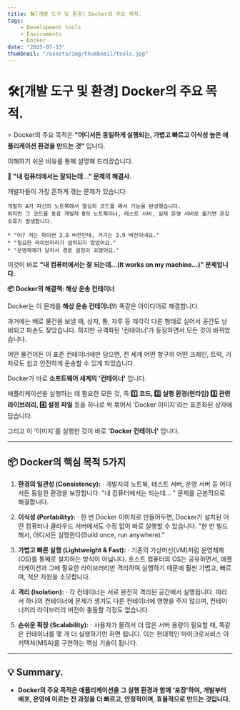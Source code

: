 ```yaml
---
title: 🛠️[개발 도구 및 환경] Docker의 주요 목적.
tags:
    - Development tools
    - Enviroments
    - Docker
date: "2025-07-13"
thumbnail: "/assets/img/thumbnail/tools.jpg"
---
```


# 🛠️[개발 도구 및 환경] Docker의 주요 목적.
⭐️ Docker의 주요 목적은 **"어디서든 동일하게 실행되는, 가볍고 빠르고 이식성 높은 애플리케이션 환경을 만드는 것"** 입니다.

이해하기 쉬운 비유를 통해 설명해 드리겠습니다.

**🧐 "내 컴퓨터에서는 잘되는데..." 문제의 해결사.**

개발자들이 가장 흔하게 겪는 문제가 있습니다.
```
개발자 A가 자신의 노트북에서 열심히 코드를 짜서 기능을 완성했습니다.
하지만 그 코드를 동료 개발자 B의 노트북이나, 테스트 서버, 실제 운영 서버로 옮기면 온갖 오류가 발생합니다.

* "어? 저는 파이썬 3.8 버전인데, 거기는 3.9 버전이네요."
* "필요한 라이브러리가 설치되지 않았어요."
* "운영체제가 달라서 경로 설정이 꼬였어요."
```

이것이 바로 **"내 컴퓨터에서는 잘 되는데...(It works on my machine...)" 문제입니다.**

**📦 Docker의 해결책: 해상 운송 컨테이너**

Docker는 이 문제를 **해상 운송 컨테이너**와 똑같은 아이디어로 해결합니다.

과거에는 배로 물건을 보낼 때, 상자, 통, 자루 등 제각각 다른 형태로 실어서 공간도 낭비되고 파손도 잦았습니다.
하지만 규격화된 '컨테이너'가 등장하면서 모든 것이 바뀌었습니다.

어떤 물건이든 이 표준 컨테이너에만 담으면, 전 세계 어떤 항구의 어떤 크레인, 트럭, 기차로도 쉽고 안전하게 운송할 수 있게 되었습니다.

Docker가 바로 **소프트웨어 세계의 '컨테이너'** 입니다.

애플리케이션을 실행하는 데 필요한 모든 것, 즉 **1️⃣ 코드, 2️⃣ 실행 환경(런타임) 3️⃣ 관련 라이브러리, 4️⃣ 설정 파일** 등을 하나로 싹 묶어서 'Docker 이미지'라는 표준화된 상자에 담습니다.

그리고 이 '이미지'를 실행한 것이 바로 **'Docker 컨테이너'** 입니다.

---

## 📦 Docker의 핵심 목적 5가지
1. **환경의 일관성 (Consistency):**
· 개발자의 노트북, 테스트 서버, 운영 서버 등 어디서든 동일한 환경을 보장합니다. "내 컴퓨터에서는 되는데... " 문제를 근본적으로 해결합니다.

2. **이식성 (Portability):**
· 한 번 Docker 이미지로 만들어두면, Docker가 설치된 어떤 컴퓨터나 클라우드 서버에서도 수정 없이 바로 실행할 수 있습니다. "한 번 빌드해서, 어디서든 실행한다(Build once, run anywhere)."

3. **가볍고 빠른 실행 (Lightweight & Fast):**
· 기존의 가상머신(VM)처럼 운영체제(OS)를 통째로 설치하는 방식이 아닙니다. 호스트 컴퓨터의 OS는 공유하면서, 애플리케이션과 그에 필요한 라이브러리만 격리하여 실행하기 때문에 훨씬 가볍고, 빠르며, 적은 자원을 소모합니다.

4. **격리 (Isolation):**
· 각 컨테이너는 서로 완전히 격리된 공간에서 실행됩니다. 따라서 하나의 컨테이너에 문제가 생겨도 다른 컨테이너에 영향을 주지 않으며, 컨테이너끼리 라이브러리 버전이 충돌할 걱정도 없습니다.

5. **손쉬운 확장 (Scalability):**
· 사용자가 몰려서 더 많은 서버 용량이 필요할 때, 똑같은 컨테이너를 몇 개 더 실행하기만 하면 됩니다. 이는 현대적인 마이크로서비스 아키텍처(MSA)를 구현하는 핵심 기술이 됩니다.

---

## 💡 Summary.
- **Docker의 주요 목적은 애플리케이션을 그 실행 환경과 함께 '포장'하여, 개발부터 배포, 운영에 이르는 전 과정을 더 빠르고, 안정적이며, 효율적으로 만드는 것입니다.**
